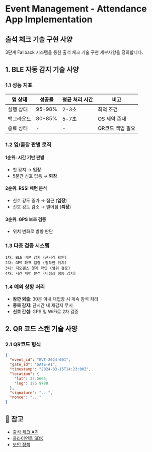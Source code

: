 # Event Management - Attendance App Implementation

## 출석 체크 기술 구현 사양

3단계 Fallback 시스템을 통한 출석 체크 기술 구현 세부사항을 정의합니다.

## 1. BLE 자동 감지 기술 사양

### 1.1 성능 지표
| 앱 상태 | 성공률 | 평균 처리 시간 | 비고 |
|---------|--------|----------------|------|
| 실행 상태 | 95-98% | 2-3초 | 최적 조건 |
| 백그라운드 | 80-85% | 5-7초 | OS 제약 존재 |
| 종료 상태 | - | - | QR코드 백업 필요 |

### 1.2 입/출장 판별 로직
#### 1순위: 시간 기반 판별
- 첫 감지 → **입장**
- 5분간 신호 없음 → **퇴장**

#### 2순위: RSSI 패턴 분석
- 신호 강도 증가 → 접근 (**입장**)
- 신호 강도 감소 → 멀어짐 (**퇴장**)

#### 3순위: GPS 보조 검증
- 위치 변화로 방향 판단

### 1.3 다층 검증 시스템
```
1차: BLE 비콘 감지 (근거리 확인)
2차: GPS 좌표 검증 (정확한 위치)  
3차: 지오펜스 경계 확인 (범위 검증)
4차: 시간 패턴 분석 (비정상 행동 감지)
```

### 1.4 예외 상황 처리
- **잠깐 외출**: 30분 이내 재입장 시 계속 참석 처리
- **중복 감지**: 단시간 내 재감지 무시
- **신호 간섭**: GPS 및 WiFi로 2차 검증

## 2. QR 코드 스캔 기술 사양

### 2.1 QR코드 형식
```json
{
  "event_id": "EVT-2024-001",
  "gate_id": "GATE-A1", 
  "timestamp": "2024-03-15T14:23:00Z",
  "location": {
    "lat": 37.5665,
    "lng": 126.9780
  },
  "signature": "...",
  "nonce": "..."
}
```

## 📌 참고
- [출석 체크 API](./api.md)
- [클라이언트 SDK](../README.md)
- [보안 정책](../auth/security.md)
